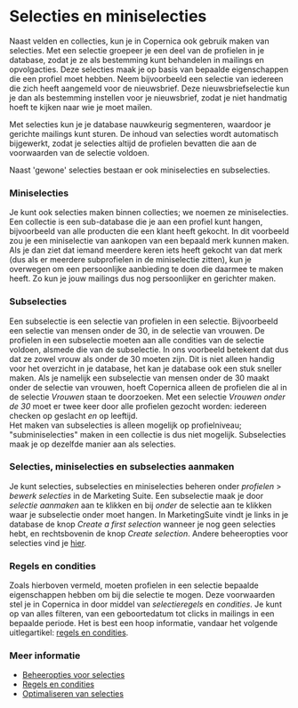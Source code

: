 # Selecties en miniselecties

Naast velden en collecties, kun je in Copernica ook gebruik maken van 
selecties. Met een selectie groepeer je een deel van de profielen in je 
database, zodat je ze als bestemming kunt behandelen in mailings en 
opvolgacties. Deze selecties maak je op basis van bepaalde eigenschappen 
die een profiel moet hebben. Neem bijvoorbeeld een selectie van iedereen 
die zich heeft aangemeld voor de nieuwsbrief. Deze nieuwsbriefselectie 
kun je dan als bestemming instellen voor je nieuwsbrief, zodat je niet 
handmatig hoeft te kijken naar wie je moet mailen. 

Met selecties kun je je database nauwkeurig segmenteren, waardoor je 
gerichte mailings kunt sturen. De inhoud van selecties wordt automatisch 
bijgewerkt, zodat je selecties altijd de profielen bevatten die aan de 
voorwaarden van de selectie voldoen. 

Naast 'gewone' selecties bestaan er ook miniselecties en subselecties. 


### Miniselecties

Je kunt ook selecties maken binnen collecties; we noemen ze miniselecties. 
Een collectie is een sub-database die je aan een profiel kunt hangen, 
bijvoorbeeld van alle producten die een klant heeft gekocht. In dit 
voorbeeld zou je een miniselectie van aankopen van een bepaald merk 
kunnen maken. Als je dan ziet dat iemand meerdere keren iets heeft 
gekocht van dat merk (dus als er meerdere subprofielen in de 
miniselectie zitten), kun je overwegen om een persoonlijke aanbieding te 
doen die daarmee te maken heeft. Zo kun je jouw mailings dus nog 
persoonlijker en gerichter maken. 


### Subselecties

Een subselectie is een selectie van profielen in een selectie. 
Bijvoorbeeld een selectie van mensen onder de 30, in de selectie van 
vrouwen. De profielen in een subselectie moeten aan alle condities van 
de selectie voldoen, alsmede die van de subselectie. In ons voorbeeld 
betekent dat dus dat ze zowel vrouw als onder de 30 moeten zijn. Dit is 
niet alleen handig voor het overzicht in je database, het kan je 
database ook een stuk sneller maken. Als je namelijk een subselectie van 
mensen onder de 30 maakt onder de selectie van vrouwen, hoeft Copernica 
alleen de profielen die al in de selectie *Vrouwen* staan te doorzoeken. 
Met een selectie *Vrouwen onder de 30* moet er twee keer door alle 
profielen gezocht worden: iedereen checken op geslacht *en* op leeftijd.  
Het maken van subselecties is alleen mogelijk op profielniveau; 
"subminiselecties" maken in een collectie is dus niet mogelijk. 
Subselecties maak je op dezelfde manier aan als selecties.


### Selecties, miniselecties en subselecties aanmaken

Je kunt selecties, subselecties en miniselecties beheren onder 
*profielen* > *bewerk selecties* in de Marketing Suite. Een subselectie 
maak je door *selectie aanmaken* aan te klikken en bij *onder* de 
selectie aan te klikken waar je subselectie onder moet hangen. 
In MarketingSuite vindt je links in je database de knop 
*Create a first selection* wanneer je nog geen selecties hebt, en 
rechtsbovenin de knop *Create selection*. Andere beheeropties voor 
selecties vind je [hier](selections-settings).


### Regels en condities

Zoals hierboven vermeld, moeten profielen in een selectie bepaalde eigenschappen 
hebben om bij die selectie te mogen. Deze voorwaarden stel je in Copernica 
in door middel van *selectieregels* en *condities*. Je kunt op van alles 
filteren, van een geboortedatum tot clicks in mailings in een bepaalde periode. 
Het is best een hoop informatie, vandaar het volgende uitlegartikel: 
[regels en condities](selections-conditions).


### Meer informatie

* [Beheeropties voor selecties](./selections-settings)
* [Regels en condities](./selections-conditions)
* [Optimaliseren van selecties](./selections-optimization)

